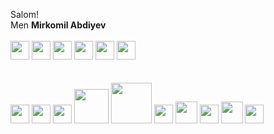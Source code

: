 Salom! <br/>
Men <b>Mirkomil Abdiyev</b> <br/>
<br/>
<a href="https://t.me/mirkomilabdiyev"><img src="https://cdn-icons-png.flaticon.com/512/906/906377.png" width="30"></a>
<a href="https://instagram.com/mirkomilabdiyev"><img src="https://cdn-icons.flaticon.com/png/512/4494/premium/4494489.png?token=exp=1652989955~hmac=988baf692a0b553757f38e249ebb9fa9" width="30"></a>
<a href="https://facebook.com/mirkomilabdiyevuz"><img src="https://cdn-icons-png.flaticon.com/512/1312/1312139.png" width="30"></a>
<a href="https://twitter.com/mirkomilabdiyev"><img src="https://cdn-icons-png.flaticon.com/512/185/185961.png" width="30"></a>
<a href="https://vk.com/mirkomilabdiyev"><img src="https://cdn-icons.flaticon.com/png/512/4494/premium/4494519.png?token=exp=1652990091~hmac=4ebf38dca99243eeaded8ca0a6bd3a5e" width="30"></a>
<a href="https://mail.ru/mirkomilabdiyev"><img src="https://cdn-icons-png.flaticon.com/512/552/552486.png" width="30"></a>
<br><br>
<b></b><br>
<img src="https://cdn-icons-png.flaticon.com/512/1051/1051277.png" width="30">
<img src="https://cdn-icons-png.flaticon.com/512/732/732190.png" width="30">
<img src="https://web-creator.ru/uploads/Page/57/bootstrap.svg" width="30">
<img src="https://cdn.freebiesupply.com/logos/large/2x/mysql-logo-png-transparent.png" width="55">
<img src="https://upload.wikimedia.org/wikipedia/commons/thumb/3/38/SQLite370.svg/1280px-SQLite370.svg.png" width="65">
<img src="https://iconape.com/wp-content/png_logo_vector/git-icon.png" width="30">
<img src="http://steringm.ru/uploads/posts/61a00b89c4e84.png?v0.8.18" width="35">
<img src="https://cdn-icons-png.flaticon.com/512/5968/5968350.png" width="30">
<img src="https://excklusiveit.com/wp-content/themes/excklusiveit/img/django_sites_iVoCwp1.png" width="35">
<img src="https://cdn-icons-png.flaticon.com/512/6132/6132222.png" width="30">
